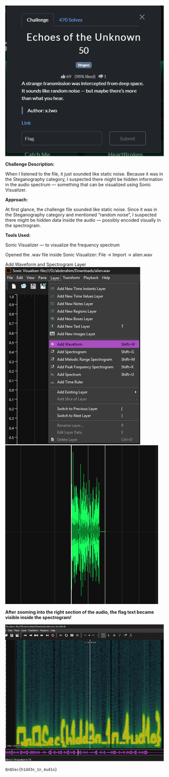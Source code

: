 ![Challenge screenshot](Screenshot2025-10-20091945.png)

**Challenge Description:**

When I listened to the file, it just sounded like static noise.
Because it was in the Steganography category, I suspected there might be hidden information in the audio spectrum — something that can be visualized using Sonic Visualizer.


**Approach:**

At first glance, the challenge file sounded like static noise. Since it was in the Steganography category and mentioned “random noise”, I suspected there might be hidden data inside the audio — possibly encoded visually in the spectrogram.

**Tools Used:**

Sonic Visualizer — to visualize the frequency spectrum

Opened the .wav file inside Sonic Visualizer: File → Import → alien.wav




Add Waveform and Spectrogram Layer
![Waveform](<image/Screenshot 2025-10-20 091617.png>)        
![Spectrogram](image/Screenshot%202025-10-20%20091628.png)


**After zooming into the right section of the audio, the flag text became visible inside the spectrogram!**

![Visible Flag](image/Screenshot%202025-10-20%20091651.png)


`QnQSec{h1dd3n_1n_4ud1o}`




